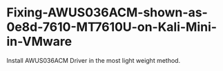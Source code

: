 # Fixing-AWUS036ACM-shown-as-0e8d-7610-MT7610U-on-Kali-Mini-in-VMware
Install AWUS036ACM Driver in the most light weight method.
